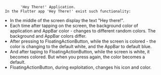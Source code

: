             'Hey There!' Application.
     In the Flutter app 'Hey There!' exist such functionality:
 - In the middle of the screen display the text "Hey there!".
 - Each time after tapping on the screen, the background color of application and AppBar color -
changes to different random colors. The background and AppBar colors differ.
 - After pressing to FloatingActionButton, while the screen is colored - the color is changing
 to the default white, and the AppBar to default blue.
 - And after taping to FloatingActionButton, while the screen is white, it becomes colored. But
 when you press again, the color becomes a default.
 - FloatingActionButton, during exploitation, changes his icon and color.
